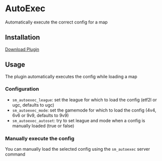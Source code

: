 # AutoExec

Automatically execute the correct config for a map

## Installation

[Download Plugin](https://github.com/spiretf/autoexec/raw/master/plugin/autoexec.smx)

## Usage

The plugin automatically executes the config while loading a map

### Configuration

- `sm_autoexec_league`: set the league for which to load the config (etf2l or ugc, defaults to ugc)
- `sm_autoexec_mode`: set the gamemode for which to load the config (4v4, 6v6 or 9v9, defaults to 9v9)
- `sm_autoexec_autoset`: try to set league and mode when a config is manually loaded (true or false)

### Manually execute the config

You can manually load the selected config using the `sm_autoexec` server command
